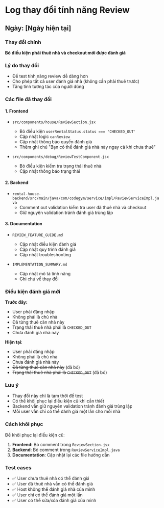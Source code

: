 # Log thay đổi tính năng Review

## Ngày: [Ngày hiện tại]

### Thay đổi chính
**Bỏ điều kiện phải thuê nhà và checkout mới được đánh giá**

### Lý do thay đổi
- Để test tính năng review dễ dàng hơn
- Cho phép tất cả user đánh giá nhà (không cần phải thuê trước)
- Tăng tính tương tác của người dùng

### Các file đã thay đổi

#### 1. Frontend
- `src/components/house/ReviewSection.jsx`
  - Bỏ điều kiện `userRentalStatus.status === 'CHECKED_OUT'`
  - Cập nhật logic `canReview`
  - Cập nhật thông báo quyền đánh giá
  - Thêm ghi chú "Bạn có thể đánh giá nhà này ngay cả khi chưa thuê"

- `src/components/debug/ReviewTestComponent.jsx`
  - Bỏ điều kiện kiểm tra trạng thái thuê nhà
  - Cập nhật thông báo trạng thái

#### 2. Backend
- `rental-house-backend/src/main/java/com/codegym/service/impl/ReviewServiceImpl.java`
  - Comment out validation kiểm tra user đã thuê nhà và checkout
  - Giữ nguyên validation tránh đánh giá trùng lặp

#### 3. Documentation
- `REVIEW_FEATURE_GUIDE.md`
  - Cập nhật điều kiện đánh giá
  - Cập nhật quy trình đánh giá
  - Cập nhật troubleshooting

- `IMPLEMENTATION_SUMMARY.md`
  - Cập nhật mô tả tính năng
  - Ghi chú về thay đổi

### Điều kiện đánh giá mới
**Trước đây:**
- User phải đăng nhập
- Không phải là chủ nhà
- Đã từng thuê căn nhà này
- Trạng thái thuê nhà phải là `CHECKED_OUT`
- Chưa đánh giá nhà này

**Hiện tại:**
- User phải đăng nhập
- Không phải là chủ nhà
- Chưa đánh giá nhà này
- ~~Đã từng thuê căn nhà này~~ (đã bỏ)
- ~~Trạng thái thuê nhà phải là `CHECKED_OUT`~~ (đã bỏ)

### Lưu ý
- Thay đổi này chỉ là tạm thời để test
- Có thể khôi phục lại điều kiện cũ khi cần thiết
- Backend vẫn giữ nguyên validation tránh đánh giá trùng lặp
- Mỗi user vẫn chỉ có thể đánh giá một lần cho mỗi nhà

### Cách khôi phục
Để khôi phục lại điều kiện cũ:

1. **Frontend**: Bỏ comment trong `ReviewSection.jsx`
2. **Backend**: Bỏ comment trong `ReviewServiceImpl.java`
3. **Documentation**: Cập nhật lại các file hướng dẫn

### Test cases
- ✅ User chưa thuê nhà có thể đánh giá
- ✅ User đã thuê nhà vẫn có thể đánh giá
- ✅ Host không thể đánh giá nhà của mình
- ✅ User chỉ có thể đánh giá một lần
- ✅ User có thể sửa/xóa đánh giá của mình
